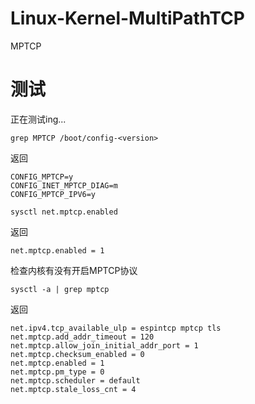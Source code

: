 # Linux-Kernel-MultiPathTCP
MPTCP

# 测试

正在测试ing...


```
grep MPTCP /boot/config-<version>
```

返回

```shell
CONFIG_MPTCP=y
CONFIG_INET_MPTCP_DIAG=m
CONFIG_MPTCP_IPV6=y
```

```
sysctl net.mptcp.enabled
```

返回

```
net.mptcp.enabled = 1
```

检查内核有没有开启MPTCP协议

```
sysctl -a | grep mptcp
```

返回

```
net.ipv4.tcp_available_ulp = espintcp mptcp tls
net.mptcp.add_addr_timeout = 120
net.mptcp.allow_join_initial_addr_port = 1
net.mptcp.checksum_enabled = 0
net.mptcp.enabled = 1
net.mptcp.pm_type = 0
net.mptcp.scheduler = default
net.mptcp.stale_loss_cnt = 4
```
